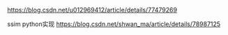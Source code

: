 https://blog.csdn.net/u012969412/article/details/77479269


ssim python实现 https://blog.csdn.net/shwan_ma/article/details/78987125
